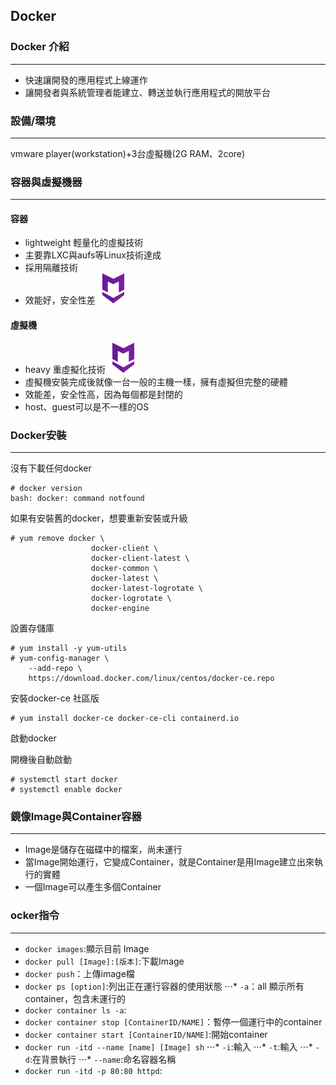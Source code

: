 ## Docker
### Docker 介紹
------
* 快速讓開發的應用程式上線運作
* 讓開發者與系統管理者能建立、轉送並執行應用程式的開放平台

### 設備/環境
------
vmware player(workstation)+3台虛擬機(2G RAM、2core)

### 容器與虛擬機器
------
#### 容器
* lightweight 輕量化的虛擬技術
* 主要靠LXC與aufs等Linux技術達成
* 採用隔離技術
* 效能好，安全性差
![alt 文字](https://raw.githubusercontent.com/adam-p/markdown-here/master/src/common/images/icon48.png)
#### 虛擬機
* heavy 重虛擬化技術
![alt 文字](https://raw.githubusercontent.com/adam-p/markdown-here/master/src/common/images/icon48.png)
* 虛擬機安裝完成後就像一台一般的主機一樣，擁有虛擬但完整的硬體
* 效能差，安全性高，因為每個都是封閉的
* host、guest可以是不一樣的OS

### Docker安裝
-----
沒有下載任何docker
```
# docker version
bash: docker: command notfound
```
如果有安裝舊的docker，想要重新安裝或升級
```
# yum remove docker \
                  docker-client \
                  docker-client-latest \
                  docker-common \
                  docker-latest \
                  docker-latest-logrotate \
                  docker-logrotate \
                  docker-engine
```
設置存儲庫
```
# yum install -y yum-utils
# yum-config-manager \
    --add-repo \
    https://download.docker.com/linux/centos/docker-ce.repo
```
安裝docker-ce 社區版
```
# yum install docker-ce docker-ce-cli containerd.io
```
啟動docker

開機後自動啟動
```
# systemctl start docker
# systemctl enable docker
```

### 鏡像Image與Container容器
-----
* Image是儲存在磁碟中的檔案，尚未運行
* 當Image開始運行，它變成Container，就是Container是用Image建立出來執行的實體
* 一個Image可以產生多個Container

### ocker指令
-----
* `docker images`:顯示目前 Image
* `docker pull [Image]:[版本]`:下載Image
* `docker push`：上傳image檔
* `docker ps [option]`:列出正在運行容器的使用狀態
⋅⋅⋅* `-a`：all 顯示所有container，包含未運行的
* `docker container ls -a`:
* `docker container stop [ContainerID/NAME]`：暫停一個運行中的container
* `docker container start [ContainerID/NAME]`:開始container
* `docker run -itd --name [name] [Image] sh`
⋅⋅⋅* `-i`:輸入
⋅⋅⋅* `-t`:輸入
⋅⋅⋅* `-d`:在背景執行
⋅⋅⋅* `--name`:命名容器名稱
* `docker run -itd -p 80:80 httpd`:






